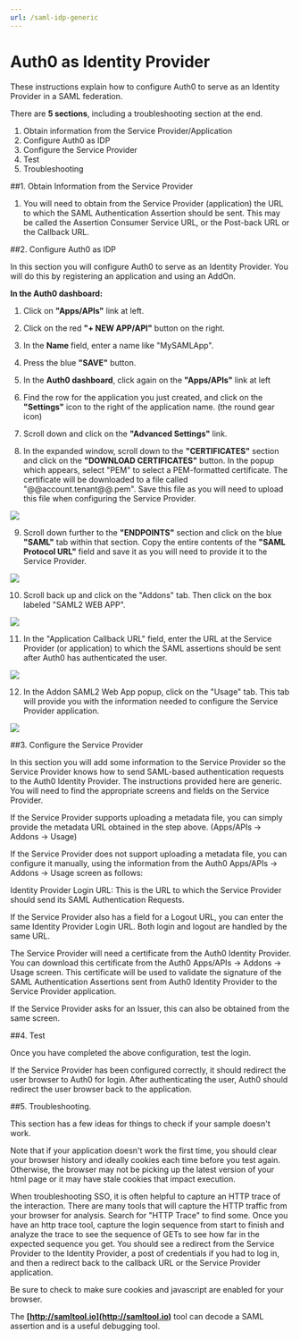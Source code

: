 ```yaml
---
url: /saml-idp-generic
---
```


# Auth0 as Identity Provider

These instructions explain how to configure Auth0 to serve as an Identity Provider in a SAML federation.

There are **5 sections**, including a troubleshooting section at the end.

1. Obtain information from the Service Provider/Application
2. Configure Auth0 as IDP
3. Configure the Service Provider
4. Test
5. Troubleshooting

##1. Obtain Information from the Service Provider

1. You will need to obtain from the Service Provider (application) the URL to which the SAML Authentication Assertion should be sent.  This may be called the Assertion Consumer Service URL, or the Post-back URL or the Callback URL.

##2. Configure Auth0 as IDP

In this section you will configure Auth0 to serve as an Identity Provider.  You will do this by registering an application and using an AddOn.

**In the Auth0 dashboard:**

1. Click on **"Apps/APIs"** link at left.

2. Click on the red **"+ NEW APP/API"** button on the right.

3. In the **Name** field, enter a name like "MySAMLApp".

4. Press the blue **"SAVE"** button.

5. In the **Auth0 dashboard**, click again on the **"Apps/APIs"** link at left

6. Find the row for the application you just created, and click on the **"Settings"** icon to the right of the application name. (the round gear icon)

7. Scroll down and click on the **"Advanced Settings"** link.

8. In the expanded window, scroll down to the **"CERTIFICATES"** section and click on the **"DOWNLOAD CERTIFICATES"** button.  In the popup which appears, select "PEM" to select a PEM-formatted certificate.  The certificate will be downloaded to a file called "@@account.tenant@@.pem".  Save this file as you will need to upload this file when configuring the Service Provider.

![](../media/articles/saml-idp-generic/saml-idp-generic1.png)


9. Scroll down further to the **"ENDPOINTS"** section and click on the blue **"SAML"** tab within that section.  Copy the entire contents of the **"SAML Protocol URL"** field and save it as you will need to provide it to the Service Provider.

![](../media/articles/saml-idp-generic/saml-idp-generic2.png)

10. Scroll back up and click on the "Addons" tab.  Then click on the box labeled "SAML2 WEB APP".  

![](../media/articles/saml-idp-generic/saml-idp-generic3.png)
 
11. In the "Application Callback URL" field, enter the URL at the Service Provider (or application) to which the SAML assertions should be sent after Auth0 has authenticated the user.  

![](../media/articles/saml-idp-generic/saml-idp-generic4.png)

12.  In the Addon SAML2 Web App popup, click on the "Usage" tab.  This tab will provide you with the information needed to configure the Service Provider application.

![](../media/articles/saml-idp-generic/saml-idp-generic5.png)

##3. Configure the Service Provider

In this section you will add some information to the Service Provider  so the Service Provider knows how to send SAML-based authentication requests to the Auth0 Identity Provider.  The instructions provided here are generic.  You will need to find the appropriate screens and fields on the Service Provider.

If the Service Provider supports uploading a metadata file, you can simply provide the metadata URL obtained in the step above. (Apps/APIs -> Addons -> Usage)

If the Service Provider does not support uploading a metadata file, you can configure it manually, using the information from the Auth0 Apps/APIs -> Addons -> Usage screen as follows:

Identity Provider Login URL:  This is the URL to which the Service Provider should send its SAML Authentication Requests.

If the Service Provider also has a field for a Logout URL, you can enter the same Identity Provider Login URL.  Both login and logout are handled by the same URL.

The Service Provider will need a certificate from the Auth0 Identity Provider.  You can download this certificate from the Auth0 Apps/APIs -> Addons -> Usage screen.  This certificate will be used to validate the signature of the SAML Authentication Assertions sent from Auth0 Identity Provider to the Service Provider application.

If the Service Provider asks for an Issuer, this can also be obtained from the same screen.


##4. Test

Once you have completed the above configuration, test the login.

If the Service Provider has been configured correctly, it should redirect the user browser to Auth0 for login.  After authenticating the user, Auth0 should redirect the user browser back to the application.



##5. Troubleshooting.

This section has a few ideas for things to check if your sample doesn't work.

Note that if your application doesn't work the first time, you should clear your browser history and ideally cookies each time before you test again.  Otherwise, the browser may not be picking up the latest version of your html page or it may have stale cookies that impact execution.

When troubleshooting SSO, it is often helpful to capture an HTTP trace of the interaction.  There are many tools that will capture the HTTP traffic from your browser for analysis.  Search for "HTTP Trace" to find some.  Once you have an http trace tool, capture the login sequence from start to finish and analyze the trace to see the sequence of GETs to see how far in the expected sequence you get.  You should see a redirect from the Service Provider to the Identity Provider, a post of credentials if you had to log in, and then a redirect back to the callback URL or the Service Provider application.

Be sure to check to make sure cookies and javascript are enabled for your browser.


The **[http://samltool.io](http://samltool.io)** tool can decode a SAML assertion and is a useful debugging tool.
